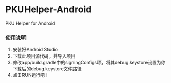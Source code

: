 PKUHelper-Android
================
PKU Helper for Android

### 使用说明
  1. 安装好Android Studio
  2. 下载此项目源代码，并导入项目
  3. 修改app/build.gradle中的signingConfigs项，将其debug.keystore设置为你下载后的debug.keystore文件路径
  4. 点击RUN运行吧！
